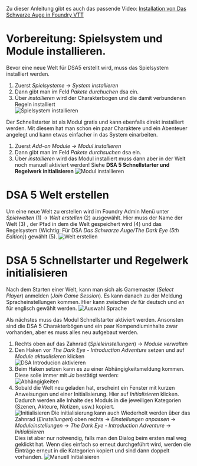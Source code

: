 Zu dieser Anleitung gibt es auch das passende Video: [Installation von Das Schwarze Auge in Foundry VTT](https://www.youtube.com/watch?v=bzgb_pmw-bs)

# Vorbereitung: Spielsystem und Module installieren.
Bevor eine neue Welt für DSA5 erstellt wird, muss das Spielsystem installiert werden. 
1. Zuerst *Spielsysteme* -> *System installieren*
2. Dann gibt man im Feld *Pakete durchuchen* dsa ein.
3. Über *installieren* wird der Charakterbogen und die damit verbundenen Regeln installiert  
![Spielsystem installieren](https://user-images.githubusercontent.com/80099175/111484055-aec38e00-8735-11eb-9c3c-670bdc66fbf5.png)
 
Der Schnellstarter ist als Modul gratis und kann ebenfalls direkt installiert werden. Mit diesem hat man schon ein paar Charaktere und ein Abenteuer angelegt 
und kann etwas einfacher in das System einarbeiten.
1. Zuerst *Add-on Module* -> *Modul installieren*
2. Dann gibt man im Feld *Pakete durchsuchen* dsa ein.
3. Über *installieren* wird das Modul installiert muss dann aber in der Welt noch manuell aktiviert werden! Siehe **DSA 5 Schnellstarter und Regelwerk initialisieren**
![Modul installieren](https://user-images.githubusercontent.com/80099175/111478613-86856080-8730-11eb-9e8e-05978534ad63.png)  

# DSA 5 Welt erstellen
Um eine neue Welt zu erstellen wird im Foundry Admin Menü unter *Spielwelten* (1) -> *Welt erstellen* (2) ausgewählt.
Hier muss der Name der Welt (3) , der Pfad in dem die Welt gespeichert wird (4) und das Regelsystem 
(Wichtig: Für DSA *Das Schwarze Auge/The Dark Eye (5th Edition)*) gewählt (5).
![Welt erstellen](https://user-images.githubusercontent.com/80099175/111475867-d282d600-872d-11eb-814f-79482293ad78.png)

# DSA 5 Schnellstarter und Regelwerk initialisieren
Nach dem Starten einer Welt, kann man sich als Gamemaster (*Select Player*) anmelden (*Join Game Session*).
Es kann danach zu der Meldung Spracheinstellungen kommen. Hier kann zwischen *de* für deutsch und *en* für englisch gewählt werden.
![Auswahl Sprache](https://user-images.githubusercontent.com/80099175/111479150-001d4e80-8731-11eb-9b5c-753ad24bd892.png)

Als nächstes muss das Modul Schnellstarter aktiviert werden. Ansonsten sind die DSA 5 Charakterbögen und ein paar Kompendiuminhalte zwar vorhanden, 
aber es muss alles neu aufgebaut werden.
1. Rechts oben auf das Zahnrad (*Spieleinstellungen*) -> *Module verwalten*
2. Den Haken vor *The Dark Eye - Introduction Adventure* setzen und auf *Module aktualisieren* klicken  
![DSA Introducion aktivieren](https://user-images.githubusercontent.com/80099175/111480273-1aa3f780-8732-11eb-941c-07547fe1f1b3.png)
3. Beim Haken setzen kann es zu einer Abhängigkeitsmeldung kommen. Diese solle immer mit *Ja* bestätigt werden:  
![Abhängigkeiten](https://user-images.githubusercontent.com/80099175/111480895-bd5c7600-8732-11eb-8fe8-554389cd4839.png)
4. Sobald die Welt neu geladen hat, erscheint ein Fenster mit kurzen Anweisungen und einer Initialisierung. Hier auf *Initialisieren* klicken. 
Dadurch werden alle Inhalte des Moduls in die jeweiligen Kategorien (Szenen, Akteure, Notizen, usw.) kopiert.  
![Initialisieren](https://user-images.githubusercontent.com/80099175/111483176-db2ada80-8734-11eb-9600-5dc837899aa4.png)
Die initialisierung kann auch Wiederholt werden über das Zahnrad (*Einstellungen*) oben rechts -> *Einstellungen anpassen* -> *Moduleinstellungen* 
-> *The Dark Eye - Introduction Adventure* -> *Initialisieren*  
Dies ist aber nur notwendig, falls man den Dialog beim ersten mal weg geklickt hat. 
Wenn dies einfach so erneut durchgeführt wird, werden die Einträge erneut in die Kategorien kopiert und sind dann doppelt vorhanden.
![Manuell Initialisieren](https://user-images.githubusercontent.com/80099175/111482945-a7e84b80-8734-11eb-8ed0-247b453de842.png)
